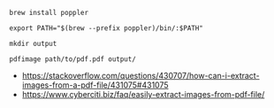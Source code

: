 ```shell
brew install poppler

export PATH="$(brew --prefix poppler)/bin/:$PATH"

mkdir output

pdfimage path/to/pdf.pdf output/
```

- https://stackoverflow.com/questions/430707/how-can-i-extract-images-from-a-pdf-file/431075#431075
- https://www.cyberciti.biz/faq/easily-extract-images-from-pdf-file/
